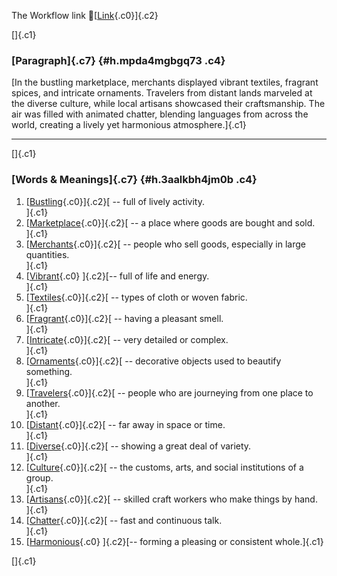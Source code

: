 The Workflow link
👏[[Link](https://www.google.com/url?q=http://www.google.com&sa=D&source=editors&ust=1756835371606336&usg=AOvVaw3h_yLpq03nnkjl0yZIBV0a){.c0}]{.c2}

[]{.c1}

### [Paragraph]{.c7} {#h.mpda4mgbgq73 .c4}

[In the bustling marketplace, merchants displayed vibrant textiles,
fragrant spices, and intricate ornaments. Travelers from distant lands
marveled at the diverse culture, while local artisans showcased their
craftsmanship. The air was filled with animated chatter, blending
languages from across the world, creating a lively yet harmonious
atmosphere.]{.c1}

------------------------------------------------------------------------

[]{.c1}

### [Words & Meanings]{.c7} {#h.3aalkbh4jm0b .c4}

1.  [[Bustling](https://www.google.com/url?q=http://www.google.com&sa=D&source=editors&ust=1756835371607202&usg=AOvVaw3wv9Toaf-RRKJA-WioVvqY){.c0}]{.c2}[ --
    full of lively activity.\
    ]{.c1}
2.  [[Marketplace](https://www.google.com/url?q=http://www.google.com&sa=D&source=editors&ust=1756835371607377&usg=AOvVaw1HM3blkCrgFpG_vMc1Dpuc){.c0}]{.c2}[ --
    a place where goods are bought and sold.\
    ]{.c1}
3.  [[Merchants](https://www.google.com/url?q=http://www.google.com&sa=D&source=editors&ust=1756835371607577&usg=AOvVaw1WRGnLccWQDyi0e8e9OL5M){.c0}]{.c2}[ --
    people who sell goods, especially in large quantities.\
    ]{.c1}
4.  [[Vibrant](https://www.google.com/url?q=http://www.google.com&sa=D&source=editors&ust=1756835371607797&usg=AOvVaw1myPEg2Yu3iwbaBifUM8nA){.c0}
    ]{.c2}[-- full of life and energy.\
    ]{.c1}
5.  [[Textiles](https://www.google.com/url?q=http://www.google.com&sa=D&source=editors&ust=1756835371607942&usg=AOvVaw3YoL_U-l4vHEG81CA1LubN){.c0}]{.c2}[ --
    types of cloth or woven fabric.\
    ]{.c1}
6.  [[Fragrant](https://www.google.com/url?q=http://www.google.com&sa=D&source=editors&ust=1756835371608109&usg=AOvVaw0dGByzQNeniSVEDdHG1Day){.c0}]{.c2}[ --
    having a pleasant smell.\
    ]{.c1}
7.  [[Intricate](https://www.google.com/url?q=http://www.google.com&sa=D&source=editors&ust=1756835371608274&usg=AOvVaw0nWoB5F6MTulThHZA82XkN){.c0}]{.c2}[ --
    very detailed or complex.\
    ]{.c1}
8.  [[Ornaments](https://www.google.com/url?q=http://www.google.com&sa=D&source=editors&ust=1756835371608424&usg=AOvVaw14J4j7n36ghogOxpkPDSqh){.c0}]{.c2}[ --
    decorative objects used to beautify something.\
    ]{.c1}
9.  [[Travelers](https://www.google.com/url?q=http://www.google.com&sa=D&source=editors&ust=1756835371608577&usg=AOvVaw0WwgPSZYhnvOXCsZfxsznK){.c0}]{.c2}[ --
    people who are journeying from one place to another.\
    ]{.c1}
10. [[Distant](https://www.google.com/url?q=http://www.google.com&sa=D&source=editors&ust=1756835371608763&usg=AOvVaw33TdmbLTMPH_CCIQoK30gH){.c0}]{.c2}[ --
    far away in space or time.\
    ]{.c1}
11. [[Diverse](https://www.google.com/url?q=http://www.google.com&sa=D&source=editors&ust=1756835371608878&usg=AOvVaw3TCBqDlpNC9ygbFWhOxYAQ){.c0}]{.c2}[ --
    showing a great deal of variety.\
    ]{.c1}
12. [[Culture](https://www.google.com/url?q=http://www.google.com&sa=D&source=editors&ust=1756835371609010&usg=AOvVaw04GMJoRzn16pA8e5CpmMO_){.c0}]{.c2}[ --
    the customs, arts, and social institutions of a group.\
    ]{.c1}
13. [[Artisans](https://www.google.com/url?q=http://www.google.com&sa=D&source=editors&ust=1756835371609181&usg=AOvVaw1vYlKXlri1x3dM1_DW4YnF){.c0}]{.c2}[ --
    skilled craft workers who make things by hand.\
    ]{.c1}
14. [[Chatter](https://www.google.com/url?q=http://www.google.com&sa=D&source=editors&ust=1756835371609345&usg=AOvVaw25qsYeRGVJt1B540uw7WWZ){.c0}]{.c2}[ --
    fast and continuous talk.\
    ]{.c1}
15. [[Harmonious](https://www.google.com/url?q=http://www.google.com&sa=D&source=editors&ust=1756835371609488&usg=AOvVaw32X-NoyhQ_Y1yFfpDj1U4t){.c0}
    ]{.c2}[-- forming a pleasing or consistent whole.]{.c1}

[]{.c1}
